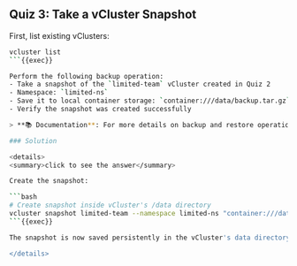 ## Quiz 3: Take a vCluster Snapshot

First, list existing vClusters:

```bash
vcluster list
```{{exec}}

Perform the following backup operation:
- Take a snapshot of the `limited-team` vCluster created in Quiz 2
- Namespace: `limited-ns`
- Save it to local container storage: `container:///data/backup.tar.gz`
- Verify the snapshot was created successfully

> **📚 Documentation**: For more details on backup and restore operations, see [vCluster Backup & Restore](https://www.vcluster.com/docs/vcluster/manage/backup-restore/backup)

### Solution

<details>
<summary>click to see the answer</summary>

Create the snapshot:

```bash
# Create snapshot inside vCluster's /data directory
vcluster snapshot limited-team --namespace limited-ns "container:///data/backup.tar.gz"
```{{exec}}

The snapshot is now saved persistently in the vCluster's data directory.

</details>